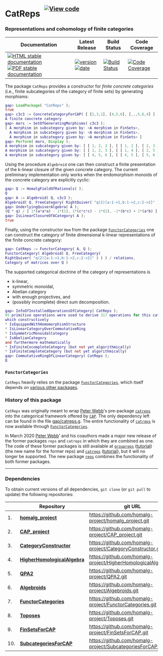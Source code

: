 <!-- BEGIN HEADER -->
# CatReps&ensp;<sup><sup>[![View code][code-img]][code-url]</sup></sup>

### Representations and cohomology of finite categories

| Documentation | Latest Release | Build Status | Code Coverage |
| ------------- | -------------- | ------------ | ------------- |
| [![HTML stable documentation][html-img]][html-url] [![PDF stable documentation][pdf-img]][pdf-url] | [![version][version-img]][version-url] [![date][date-img]][date-url] | [![Build Status][tests-img]][tests-url] | [![Code Coverage][codecov-img]][codecov-url] |

<!-- END HEADER -->

The package `CatReps` provides a constructor for *finite concrete categories* (i.e., finite subcategories of the category of finite sets) by generating morphisms:

```gap
gap> LoadPackage( "CatReps" );
true
gap> c3c3 := ConcreteCategoryForCAP( [ [2,3,1], [4,5,6], [,,,5,6,4] ] );
A finite concrete category
gap> mors := SetOfGeneratingMorphisms( c3c3 );
[ A morphism in subcategory given by: <A morphism in FinSets>,
  A morphism in subcategory given by: <A morphism in FinSets>,
  A morphism in subcategory given by: <A morphism in FinSets> ]
gap> Perform( mors, Display );
A morphism in subcategory given by: [ [ 1, 2, 3 ], [ [ 1, 2 ], [ 2, 3 ], [ 3, 1 ] ], [ 1, 2, 3 ] ]
A morphism in subcategory given by: [ [ 1, 2, 3 ], [ [ 1, 4 ], [ 2, 5 ], [ 3, 6 ] ], [ 4, 5, 6 ] ]
A morphism in subcategory given by: [ [ 4, 5, 6 ], [ [ 4, 5 ], [ 5, 6 ], [ 6, 4 ] ], [ 4, 5, 6 ] ]
```

Using the procedure `Algebroid` one can then construct a finite presentation of the k-linear closure of the given concrete category. The current preliminary implementation only works when the endomorphism monoids of the concrete category are explicitly cyclic:

```gap
gap> Q := HomalgFieldOfRationals( );
Q
gap> A := Algebroid( Q, c3c3 );
Algebroid( Q, FreeCategory( RightQuiver( "q(2)[a:1->1,b:1->2,c:2->2]" ) ) ) / relations
gap> UnderlyingQuiverAlgebra( A );
(Q * q) / [ 1*(a*a*a) - 1*(1), 1*(c*c*c) - 1*(2), -1*(b*c) + 1*(a*b) ]
gap> IsLinearClosureOfACategory( A );
true
```

Finally, using the constructor `Hom` from the package [`FunctorCategories`](https://github.com/homalg-project/FunctorCategories) one can construct the category of finite dimensional k-linear representations of the finite concrete category:

```gap
gap> CatReps := FunctorCategory( A, Q );
FunctorCategory( Algebroid( Q, FreeCategory(
RightQuiver( "q(2)[a:1->1,b:1->2,c:2->2]" ) ) ) / relations,
Category of matrices over Q )
```

The supported categorical doctrine of the category of representations is

* k-linear,
* symmetric monoidal,
* Abelian category
* with enough projectives, and
* (possibly incomplete) direct sum decomposition.

```gap
gap> InfoOfInstalledOperationsOfCategory( CatReps );
95 primitive operations were used to derive 317 operations for this category
which constructively
* IsEquippedWithHomomorphismStructure
* IsLinearCategoryOverCommutativeRing
* IsSymmetricMonoidalCategory
* IsAbelianCategory
and furthermore mathematically
* IsFiniteCocompleteCategory (but not yet algorithmically)
* IsFiniteCompleteCategory (but not yet algorithmically)
gap> CommutativeRingOfLinearCategory( CatReps );
Q
```

### `FunctorCategories`

`CatReps` heavily relies on the package [`FunctorCategories`](https://github.com/homalg-project/FunctorCategories), which itself depends on [various other packages](https://github.com/homalg-project/CatReps/blob/master/.github/workflows/Tests.yml#L25).

### History of this package

`CatReps` was originally meant to wrap [Peter Webb](https://www-users.math.umn.edu/~webb/)'s pre-package [`catreps`](https://www-users.math.umn.edu/~webb/GAPfiles/catreps) into the categorical framework offered by [`CAP`](https://homalg-project.github.io/docs/CAP_project/). The only dependency left can be found in the file [gap/catreps.g](https://codecov.io/gh/homalg-project/CatReps/src/master/gap/catreps.g). The entire functionality of [`catreps`](https://www-users.math.umn.edu/~webb/GAPfiles/catreps) is now available through [`FunctorCategories`](https://homalg-project.github.io/pkg/FunctorCategories).

In March 2020 [Peter Webb](https://www-users.math.umn.edu/~webb/)' and his coauthors made a major new release of the former packages `reps` and `catreps` in which they are combined as one. The code of these former packages is still available at [`groupreps`](https://www-users.math.umn.edu/~webb/GAPfiles/groupreps) ([tutorial](https://www-users.math.umn.edu/~webb/GAPfiles/grouprepstutorial.html)) (the new name for the former reps) and [`catreps`](https://www-users.math.umn.edu/~webb/GAPfiles/catreps) ([tutorial](https://www-users.math.umn.edu/~webb/GAPfiles/catrepstutorial.html)), but it will no longer be supported. The new package [`reps`](https://www-users.math.umn.edu/~webb/GAPfiles/reps) combines the functionality of both former packages.

<!-- BEGIN FOOTER -->
---

### Dependencies

To obtain current versions of all dependencies, `git clone` (or `git pull` to update) the following repositories:

|    | Repository | git URL |
|--- | ---------- | ------- |
| 1. | [**homalg_project**](https://github.com/homalg-project/homalg_project#readme) | https://github.com/homalg-project/homalg_project.git |
| 2. | [**CAP_project**](https://github.com/homalg-project/CAP_project#readme) | https://github.com/homalg-project/CAP_project.git |
| 3. | [**CategoryConstructor**](https://github.com/homalg-project/CategoryConstructor#readme) | https://github.com/homalg-project/CategoryConstructor.git |
| 4. | [**HigherHomologicalAlgebra**](https://github.com/homalg-project/HigherHomologicalAlgebra#readme) | https://github.com/homalg-project/HigherHomologicalAlgebra.git |
| 5. | [**QPA2**](https://github.com/homalg-project/QPA2#readme) | https://github.com/homalg-project/QPA2.git |
| 6. | [**Algebroids**](https://github.com/homalg-project/Algebroids#readme) | https://github.com/homalg-project/Algebroids.git |
| 7. | [**FunctorCategories**](https://github.com/homalg-project/FunctorCategories#readme) | https://github.com/homalg-project/FunctorCategories.git |
| 8. | [**Toposes**](https://github.com/homalg-project/Toposes#readme) | https://github.com/homalg-project/Toposes.git |
| 9. | [**FinSetsForCAP**](https://github.com/homalg-project/FinSetsForCAP#readme) | https://github.com/homalg-project/FinSetsForCAP.git |
| 10. | [**SubcategoriesForCAP**](https://github.com/homalg-project/SubcategoriesForCAP#readme) | https://github.com/homalg-project/SubcategoriesForCAP.git |

[html-img]: https://img.shields.io/badge/🔗%20HTML-stable-blue.svg
[html-url]: https://homalg-project.github.io/CatReps/doc/chap0_mj.html

[pdf-img]: https://img.shields.io/badge/🔗%20PDF-stable-blue.svg
[pdf-url]: https://homalg-project.github.io/CatReps/download_pdf.html

[version-img]: https://img.shields.io/endpoint?url=https://homalg-project.github.io/CatReps/badge_version.json&label=🔗%20version&color=yellow
[version-url]: https://homalg-project.github.io/CatReps/view_release.html

[date-img]: https://img.shields.io/endpoint?url=https://homalg-project.github.io/CatReps/badge_date.json&label=🔗%20released%20on&color=yellow
[date-url]: https://homalg-project.github.io/CatReps/view_release.html

[tests-img]: https://github.com/homalg-project/CatReps/actions/workflows/Tests.yml/badge.svg?branch=master
[tests-url]: https://github.com/homalg-project/CatReps/actions/workflows/Tests.yml?query=branch%3Amaster

[codecov-img]: https://codecov.io/gh/homalg-project/CatReps/branch/master/graph/badge.svg
[codecov-url]: https://codecov.io/gh/homalg-project/CatReps

[code-img]: https://img.shields.io/badge/-View%20code-blue?logo=github
[code-url]: https://github.com/homalg-project/CatReps#top
<!-- END FOOTER -->
